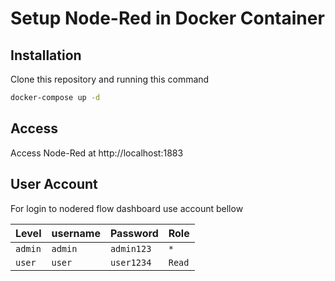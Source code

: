 # Setup Node-Red in Docker Container

## Installation
Clone this repository and running this command

```bash
docker-compose up -d
```

## Access
Access Node-Red at http://localhost:1883

## User Account
For login to nodered flow dashboard use account bellow

| Level   | username   | Password     | Role     |
| :------ | :--------- | :----------- | :------- |
| `admin` | `admin`    | `admin123`   | `*`      |
| `user`  | `user`     | `user1234`   | `Read`   |